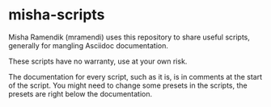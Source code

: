 # misha-scripts

Misha Ramendik (mramendi) uses this repository to share useful scripts, generally for mangling Asciidoc documentation.

These scripts have no warranty, use at your own risk.

The documentation for every script, such as it is, is in comments at the start of the script. You might need to change some presets in the scripts, the presets are right below the documentation. 
